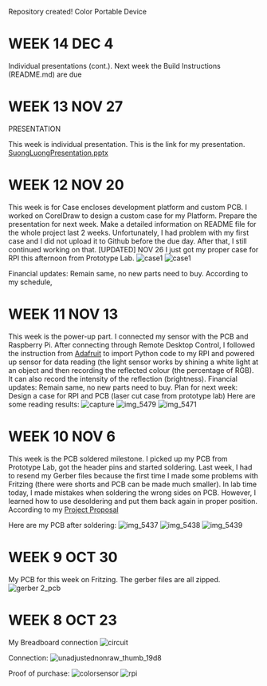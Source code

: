Repository created!
Color Portable Device

# WEEK 14 DEC 4
Individual presentations (cont.).
Next week the Build Instructions (README.md) are due

# WEEK 13 NOV 27
PRESENTATION

This week is individual presentation. This is the link for my presentation.
[SuongLuongPresentation.pptx](https://github.com/SuongLuong/Portable-Color-Dectection-Device/files/2621837/SuongLuongPresentation.pptx)


# WEEK 12 NOV 20

This week is for Case encloses development platform and custom PCB. I worked on CorelDraw to design a custom case for my Platform. Prepare the presentation for next week. Make a detailed information on README file for the whole project last 2 weeks. Unfortunately, I had problem with my first case and I did not upload it to Github before the due day. After that, I still continued working on that.
[UPDATED] NOV 26
I just got my proper case for RPI this afternoon from Prototype Lab. 
![case1](https://user-images.githubusercontent.com/43184936/49111023-fbc98080-f25c-11e8-8ee5-84ccff9e4897.jpg)
![case1](https://user-images.githubusercontent.com/43184936/49111025-fc621700-f25c-11e8-8fb6-9469fe63b14d.jpg)

Financial updates: Remain same, no new parts need to buy. 
According to my schedule, 

# WEEK 11 NOV 13

This week is the power-up part. I connected my sensor with the PCB and Raspberry Pi. After connecting through Remote Desktop Control, I followed the instruction from [Adafruit](https://learn.adafruit.com/adafruit-color-sensors/python-circuitpython) to import Python code to my RPI and powered up sensor for data reading (the light sensor works by shining a white light at an object and then recording the reflected colour (the percentage of RGB). It can also record the intensity of the reflection (brightness). Financial updates: Remain same, no new parts need to buy. 
Plan for next week: Design a case for RPI and PCB (laser cut case from prototype lab)
Here are some reading results:
![capture](https://user-images.githubusercontent.com/43184936/48446844-6613f880-e768-11e8-9de0-f96dec0bb85b.PNG)
![img_5479](https://user-images.githubusercontent.com/43184936/48508318-42aa8580-e81c-11e8-9d91-ad7e807c7cfe.jpeg)
![img_5471](https://user-images.githubusercontent.com/43184936/48508328-49d19380-e81c-11e8-86ce-a1ce516bfea9.jpeg)


# WEEK 10 NOV 6

This week is the PCB soldered milestone. I picked up my PCB from Prototype Lab, got the header pins and started soldering. Last week, I had to resend my Gerber files because the first time I made some problems with Fritzing (there were shorts and PCB can be made much smaller). In lab time today, I made mistakes when soldering the wrong sides on PCB. However, I learned how to use desoldering and put them back again in proper position. According to my [Project Proposal](https://github.com/SuongLuong/Portable-Color-Dectection-Device/blob/master/ProposalContent-SuongLuong.xlsx)
      


Here are my PCB after soldering:
![img_5437](https://user-images.githubusercontent.com/43184936/48100858-f8f5e580-e1f2-11e8-9daf-02c232f5b149.jpeg)
![img_5438](https://user-images.githubusercontent.com/43184936/48100859-f8f5e580-e1f2-11e8-9db4-cf32cb0ecc04.jpeg)
![img_5439](https://user-images.githubusercontent.com/43184936/48100860-f8f5e580-e1f2-11e8-8f13-62e405c2085a.jpeg)


# WEEK 9 OCT 30
My PCB for this week on Fritzing. The gerber files are all zipped.
![gerber 2_pcb](https://user-images.githubusercontent.com/43184936/47754624-e408d780-dc71-11e8-846b-587df2dad79b.jpg)


# WEEK 8 OCT 23 

My Breadboard connection
![circuit](https://user-images.githubusercontent.com/43184936/48446311-e9344f00-e766-11e8-99ff-4753b90c4b84.PNG)

Connection:
![unadjustednonraw_thumb_19d8](https://user-images.githubusercontent.com/43184936/47753498-20d2cf80-dc6e-11e8-827c-03311469feca.jpg)

Proof of purchase:
![colorsensor](https://user-images.githubusercontent.com/43184936/46377824-cb53d480-c667-11e8-8efc-5e95784c90de.PNG)
![rpi](https://user-images.githubusercontent.com/43184936/46377826-cbec6b00-c667-11e8-88db-f10f7ce67be9.PNG)






